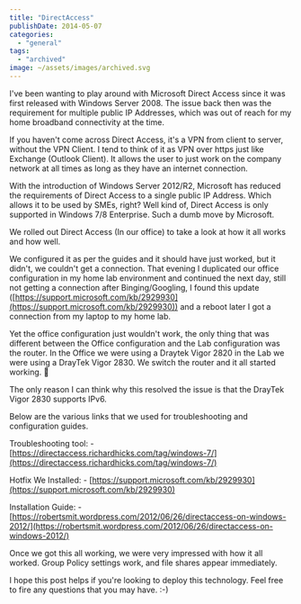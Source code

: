 ```yaml
---
title: "DirectAccess"
publishDate: 2014-05-07
categories: 
  - "general"
tags: 
  - "archived"
image: ~/assets/images/archived.svg
---
```


I've been wanting to play around with Microsoft Direct Access since it was first released with Windows Server 2008. The issue back then was the requirement for multiple public IP Addresses, which was out of reach for my home broadband connectivity at the time.

If you haven't come across Direct Access, it's a VPN from client to server, without the VPN Client. I tend to think of it as VPN over https just like Exchange (Outlook Client). It allows the user to just work on the company network at all times as long as they have an internet connection.

With the introduction of Windows Server 2012/R2, Microsoft has reduced the requirements of Direct Access to a single public IP Address. Which allows it to be used by SMEs, right? Well kind of, Direct Access is only supported in Windows 7/8 Enterprise. Such a dumb move by Microsoft.

We rolled out Direct Access (In our office) to take a look at how it all works and how well.

We configured it as per the guides and it should have just worked, but it didn't, we couldn't get a connection. That evening I duplicated our office configuration in my home lab environment and continued the next day, still not getting a connection after Binging/Googling, I found this update ([https://support.microsoft.com/kb/2929930](https://support.microsoft.com/kb/2929930)) and a reboot later I got a connection from my laptop to my home lab.

Yet the office configuration just wouldn't work, the only thing that was different between the Office configuration and the Lab configuration was the router. In the Office we were using a Draytek Vigor 2820 in the Lab we were using a DrayTek Vigor 2830. We switch the router and it all started working. 🙂

The only reason I can think why this resolved the issue is that the DrayTek Vigor 2830 supports IPv6.

Below are the various links that we used for troubleshooting and configuration guides.

Troubleshooting tool: - [https://directaccess.richardhicks.com/tag/windows-7/](https://directaccess.richardhicks.com/tag/windows-7/)

Hotfix We Installed: - [https://support.microsoft.com/kb/2929930](https://support.microsoft.com/kb/2929930)

Installation Guide: - [https://robertsmit.wordpress.com/2012/06/26/directaccess-on-windows-2012/](https://robertsmit.wordpress.com/2012/06/26/directaccess-on-windows-2012/)

Once we got this all working, we were very impressed with how it all worked. Group Policy settings work, and file shares appear immediately.

I hope this post helps if you're looking to deploy this technology. Feel free to fire any questions that you may have. :-)
